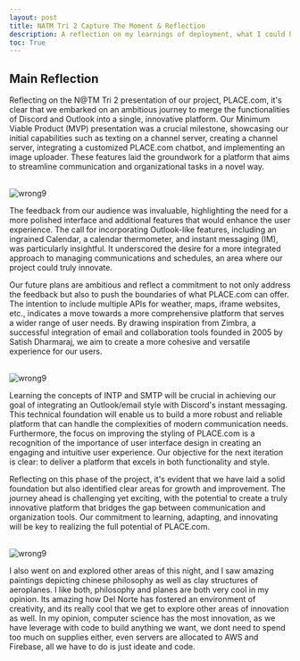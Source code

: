 ```yaml
---
layout: post
title: NATM Tri 2 Capture The Moment & Reflection
description: A reflection on my learnings of deployment, what I could have done, and what I did wrong. 
toc: True
---
```


## Main Reflection

Reflecting on the N@TM Tri 2 presentation of our project, PLACE.com, it's clear that we embarked on an ambitious journey to merge the functionalities of Discord and Outlook into a single, innovative platform. Our Minimum Viable Product (MVP) presentation was a crucial milestone, showcasing our initial capabilities such as texting on a channel server, creating a channel server, integrating a customized PLACE.com chatbot, and implementing an image uploader. These features laid the groundwork for a platform that aims to streamline communication and organizational tasks in a novel way.

<br>
<img src="{{ site.baseurl }}/images/natm1.png" alt="wrong9">
<br>

The feedback from our audience was invaluable, highlighting the need for a more polished interface and additional features that would enhance the user experience. The call for incorporating Outlook-like features, including an ingrained Calendar, a calendar thermometer, and instant messaging (IM), was particularly insightful. It underscored the desire for a more integrated approach to managing communications and schedules, an area where our project could truly innovate.

Our future plans are ambitious and reflect a commitment to not only address the feedback but also to push the boundaries of what PLACE.com can offer. The intention to include multiple APIs for weather, maps, iframe websites, etc., indicates a move towards a more comprehensive platform that serves a wider range of user needs. By drawing inspiration from Zimbra, a successful integration of email and collaboration tools founded in 2005 by Satish Dharmaraj, we aim to create a more cohesive and versatile experience for our users.

<br>
<img src="{{ site.baseurl }}/images/natm2.png" alt="wrong9">
<br>

Learning the concepts of INTP and SMTP will be crucial in achieving our goal of integrating an Outlook/email style with Discord's instant messaging. This technical foundation will enable us to build a more robust and reliable platform that can handle the complexities of modern communication needs. Furthermore, the focus on improving the styling of PLACE.com is a recognition of the importance of user interface design in creating an engaging and intuitive user experience. Our objective for the next iteration is clear: to deliver a platform that excels in both functionality and style.

Reflecting on this phase of the project, it's evident that we have laid a solid foundation but also identified clear areas for growth and improvement. The journey ahead is challenging yet exciting, with the potential to create a truly innovative platform that bridges the gap between communication and organization tools. Our commitment to learning, adapting, and innovating will be key to realizing the full potential of PLACE.com.

<br>
<img src="{{ site.baseurl }}/images/natm3.png" alt="wrong9">
<br>

I also went on and explored other areas of this night, and I saw amazing paintings depicting chinese philosophy as well as clay structures of aeroplanes. I like both, philosophy and planes are both very cool in my opinion. Its amazing how Del Norte has fostered an environment of creativity, and its really cool that we get to explore other areas of innovation as well. In my opinion, computer science has the most innovation, as we have leverage with code to build anything we want, we dont need to spend too much on supplies either, even servers are allocated to AWS and Firebase, all we have to do is just ideate and code. 